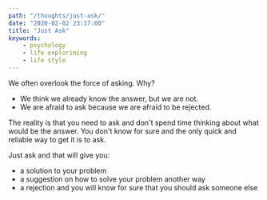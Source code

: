 ```yaml
---
path: "/thoughts/just-ask/"
date: "2020-02-02 23:17:00"
title: "Just Ask"
keywords:
    - psychology
    - life explorining
    - life style
---
```


We often overlook the force of asking. Why?

- We think we already know the answer, but we are not.
- We are afraid to ask because we are afraid to be rejected.

The reality is that you need to ask and don't spend time thinking about what would be the answer.
You don't know for sure and the only quick and reliable way to get it is to ask.

Just ask and that will give you:

- a solution to your problem
- a suggestion on how to solve your problem another way
- a rejection and you will know for sure that you should ask someone else
